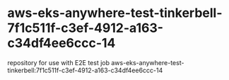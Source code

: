 # aws-eks-anywhere-test-tinkerbell-7f1c511f-c3ef-4912-a163-c34df4ee6ccc-14
repository for use with E2E test job aws-eks-anywhere-test-tinkerbell:7f1c511f-c3ef-4912-a163-c34df4ee6ccc-14

